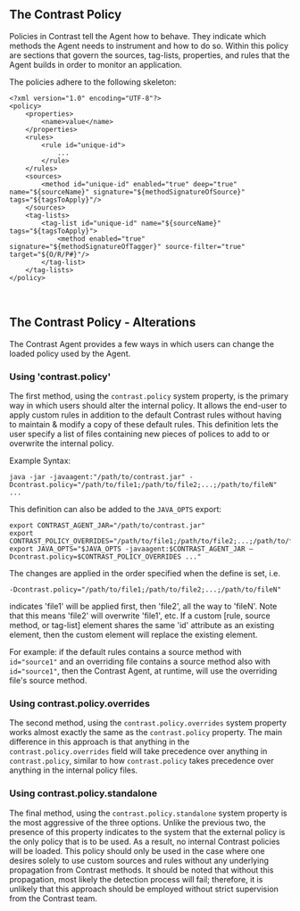 <!--
title: "Introduction to Advanced Rules Customization"
description: "Introduction to Customizing Rules"
tags: "java agent rules customization policy introduction"
-->

## The Contrast Policy
Policies in Contrast tell the Agent how to behave. They indicate which methods the Agent needs to instrument and how to do so. Within this policy are sections that govern the sources, tag-lists, properties, and rules that the Agent builds in order to monitor an application. 

The policies adhere to the following skeleton:
```
<?xml version="1.0" encoding="UTF-8"?>
<policy>
    <properties>
        <name>value</name>
    </properties>
    <rules>
        <rule id="unique-id">
            ...
        </rule>
    </rules>
    <sources>
        <method id="unique-id" enabled="true" deep="true" name="${sourceName}" signature="${methodSignatureOfSource}" tags="${tagsToApply}"/>
    </sources>
    <tag-lists>
        <tag-list id="unique-id" name="${sourceName}" tags="${tagsToApply}">
            <method enabled="true" signature="${methodSignatureOfTagger}" source-filter="true" target="${O/R/P#}"/>
        </tag-list>
    </tag-lists>   
</policy>
```
 
<br> 
 
## The Contrast Policy - Alterations
The Contrast Agent provides a few ways in which users can change the loaded policy used by the Agent. 

### Using 'contrast.policy'
The first method, using the ```contrast.policy``` system property, is the primary way in which users should alter the internal policy. It allows the end-user to apply custom rules in addition to the default Contrast rules without having to maintain & modify a copy of these default rules. This definition lets the user specify a list of files containing new pieces of polices to add to or overwrite the internal policy.

Example Syntax:
```
java -jar -javaagent:"/path/to/contrast.jar" -Dcontrast.policy="/path/to/file1;/path/to/file2;...;/path/to/fileN" ...
```
This definition can also be added to the ```JAVA_OPTS``` export:
```
export CONTRAST_AGENT_JAR="/path/to/contrast.jar"
export CONTRAST_POLICY_OVERRIDES="/path/to/file1;/path/to/file2;...;/path/to/fileN"
export JAVA_OPTS="$JAVA_OPTS -javaagent:$CONTRAST_AGENT_JAR –Dcontrast.policy=$CONTRAST_POLICY_OVERRIDES ..."
```
The changes are applied in the order specified when the define is set, i.e.
```
-Dcontrast.policy="/path/to/file1;/path/to/file2;...;/path/to/fileN"
```
indicates 'file1' will be applied first, then 'file2', all the way to 'fileN'. Note that this means 'file2' will overwrite 'file1', etc. 
If a custom [rule, source method, or tag-list] element shares the same 'id' attribute as an existing element, then the custom element will replace the existing element.

For example: if the default rules contains a source method with ```id="source1"``` and an overriding file contains a source method also with ```id="source1"```, then the Contrast Agent, at runtime, will use the overriding file's source method.

### Using contrast.policy.overrides
The second method, using the ```contrast.policy.overrides``` system property works almost exactly the same as the ```contrast.policy``` property. The main difference in this approach is that anything in the ```contrast.policy.overrides``` field will take precedence over anything in ```contrast.policy```, similar to how ```contrast.policy``` takes precedence over anything in the internal policy files.

### Using contrast.policy.standalone
The final method, using the ```contrast.policy.standalone``` system property is the most aggressive of the three options. Unlike the previous two, the presence of this property indicates to the system that the external policy is the only policy that is to be used. As a result, no internal Contrast policies will be loaded. This policy should only be used in the case where one desires solely to use custom sources and rules without any underlying propagation from Contrast methods. It should be noted that without this propagation, most likely the detection process will fail; therefore, it is unlikely that this approach should be employed without strict supervision from the Contrast team. 
